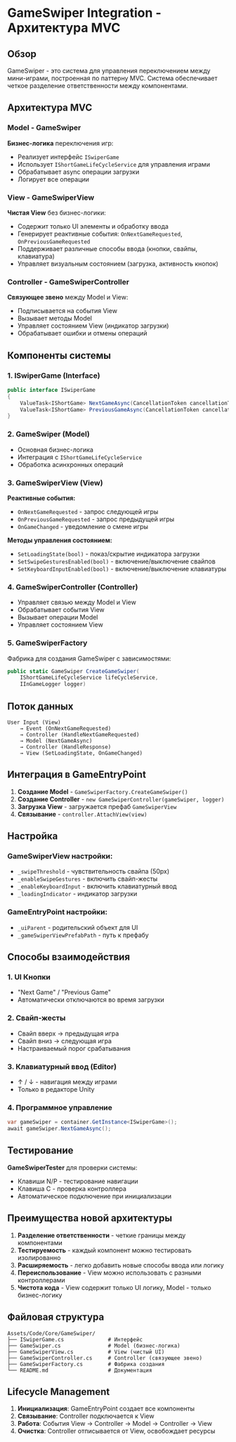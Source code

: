 # GameSwiper Integration - Архитектура MVC

## Обзор

GameSwiper - это система для управления переключением между мини-играми, построенная по паттерну MVC. Система обеспечивает четкое разделение ответственности между компонентами.

## Архитектура MVC

### Model - GameSwiper
**Бизнес-логика** переключения игр:
- Реализует интерфейс `ISwiperGame`
- Использует `IShortGameLifeCycleService` для управления играми
- Обрабатывает async операции загрузки
- Логирует все операции

### View - GameSwiperView
**Чистая View** без бизнес-логики:
- Содержит только UI элементы и обработку ввода
- Генерирует реактивные события: `OnNextGameRequested`, `OnPreviousGameRequested`
- Поддерживает различные способы ввода (кнопки, свайпы, клавиатура)
- Управляет визуальным состоянием (загрузка, активность кнопок)

### Controller - GameSwiperController
**Связующее звено** между Model и View:
- Подписывается на события View
- Вызывает методы Model
- Управляет состоянием View (индикатор загрузки)
- Обрабатывает ошибки и отмены операций

## Компоненты системы

### 1. ISwiperGame (Interface)
```csharp
public interface ISwiperGame
{
    ValueTask<IShortGame> NextGameAsync(CancellationToken cancellationToken = default);
    ValueTask<IShortGame> PreviousGameAsync(CancellationToken cancellationToken = default);
}
```

### 2. GameSwiper (Model)
- Основная бизнес-логика
- Интеграция с `IShortGameLifeCycleService`
- Обработка асинхронных операций

### 3. GameSwiperView (View)
**Реактивные события:**
- `OnNextGameRequested` - запрос следующей игры
- `OnPreviousGameRequested` - запрос предыдущей игры
- `OnGameChanged` - уведомление о смене игры

**Методы управления состоянием:**
- `SetLoadingState(bool)` - показ/скрытие индикатора загрузки
- `SetSwipeGesturesEnabled(bool)` - включение/выключение свайпов
- `SetKeyboardInputEnabled(bool)` - включение/выключение клавиатуры

### 4. GameSwiperController (Controller)
- Управляет связью между Model и View
- Обрабатывает события View
- Вызывает операции Model
- Управляет состоянием View

### 5. GameSwiperFactory
Фабрика для создания GameSwiper с зависимостями:
```csharp
public static GameSwiper CreateGameSwiper(
    IShortGameLifeCycleService lifeCycleService, 
    IInGameLogger logger)
```

## Поток данных

```
User Input (View) 
    → Event (OnNextGameRequested)
    → Controller (HandleNextGameRequested)
    → Model (NextGameAsync)
    → Controller (HandleResponse)
    → View (SetLoadingState, OnGameChanged)
```

## Интеграция в GameEntryPoint

1. **Создание Model** - `GameSwiperFactory.CreateGameSwiper()`
2. **Создание Controller** - `new GameSwiperController(gameSwiper, logger)`
3. **Загрузка View** - загружается префаб `GameSwiperView`
4. **Связывание** - `controller.AttachView(view)`

## Настройка

### GameSwiperView настройки:
- `_swipeThreshold` - чувствительность свайпа (50px)
- `_enableSwipeGestures` - включить свайп-жесты
- `_enableKeyboardInput` - включить клавиатурный ввод
- `_loadingIndicator` - индикатор загрузки

### GameEntryPoint настройки:
- `_uiParent` - родительский объект для UI
- `_gameSwiperViewPrefabPath` - путь к префабу

## Способы взаимодействия

### 1. UI Кнопки
- "Next Game" / "Previous Game"
- Автоматически отключаются во время загрузки

### 2. Свайп-жесты
- Свайп вверх → предыдущая игра
- Свайп вниз → следующая игра
- Настраиваемый порог срабатывания

### 3. Клавиатурный ввод (Editor)
- ↑ / ↓ - навигация между играми
- Только в редакторе Unity

### 4. Программное управление
```csharp
var gameSwiper = container.GetInstance<ISwiperGame>();
await gameSwiper.NextGameAsync();
```

## Тестирование

**GameSwiperTester** для проверки системы:
- Клавиши N/P - тестирование навигации
- Клавиша C - проверка контроллера
- Автоматическое подключение при инициализации

## Преимущества новой архитектуры

1. **Разделение ответственности** - четкие границы между компонентами
2. **Тестируемость** - каждый компонент можно тестировать изолированно
3. **Расширяемость** - легко добавить новые способы ввода или логику
4. **Переиспользование** - View можно использовать с разными контроллерами
5. **Чистота кода** - View содержит только UI логику, Model - только бизнес-логику

## Файловая структура

```
Assets/Code/Core/GameSwiper/
├── ISwiperGame.cs              # Интерфейс
├── GameSwiper.cs               # Model (бизнес-логика)
├── GameSwiperView.cs           # View (чистый UI)
├── GameSwiperController.cs     # Controller (связующее звено)
├── GameSwiperFactory.cs        # Фабрика создания
└── README.md                   # Документация
```

## Lifecycle Management

1. **Инициализация**: GameEntryPoint создает все компоненты
2. **Связывание**: Controller подключается к View
3. **Работа**: События View → Controller → Model → Controller → View
4. **Очистка**: Controller отписывается от View, освобождает ресурсы
